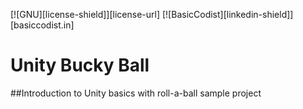 
[![GNU][license-shield]][license-url]
[![BasicCodist][linkedin-shield]][basiccodist.in]
# Unity Bucky Ball
##Introduction to Unity basics with roll-a-ball sample project
 
